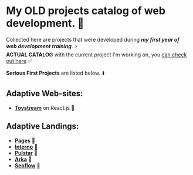# My OLD projects catalog of web development. 🙌   

Collected here are projects that were developed during ***my first year of web development training***. ⚡  
**ACTUAL CATALOG** with the current project I'm working on, you [can check out here](https://github.com/jkenix/jkenix-projects) ✅  

**Serious First Projects** are listed below. ⬇️  

## Adaptive Web-sites:  
- [**Toystream**](https://github.com/jkenix/jkenix.github.io/tree/toystream) on React.js 🔗   
## Adaptive Landings:  
- [**Pages**](https://github.com/jkenix/jkenix.github.io/tree/pages-page) 🔗  
- [**Interno**](https://github.com/jkenix/jkenix.github.io/tree/interno) 🔗  
- [**Pulstar**](https://github.com/jkenix/jkenix.github.io/tree/pulstar) 🔗
- [**Arka**](https://github.com/jkenix/jkenix.github.io/tree/arka) 🔗  
- [**Seoflow**](https://github.com/jkenix/jkenix.github.io/tree/seoflow) 🔗  
